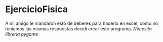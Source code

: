 # EjercicioFisica
A mi amigo le mandaron esto de deberes para hacerlo en excel, como no teniamos las mismas respuestas decidí crear este programa.
*Necesita libreria pygame*
